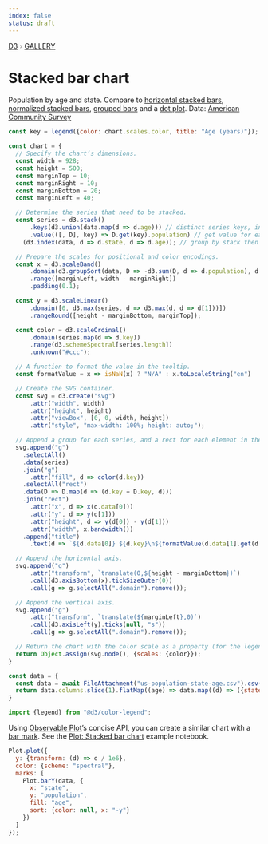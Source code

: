 ```yaml
---
index: false
status: draft
---
```


<div style="color: grey; font: 13px/25.5px var(--sans-serif); text-transform: uppercase;"><h1 style="display: none;">Stacked bar chart</h1><a href="https://d3js.org/">D3</a> › <a href="/@d3/gallery">Gallery</a></div>

# Stacked bar chart

Population by age and state. Compare to [horizontal stacked bars](/@d3/stacked-horizontal-bar-chart/2), [normalized stacked bars](/@d3/stacked-normalized-horizontal-bar/2), [grouped bars](/@d3/grouped-bar-chart/2) and a [dot plot](/@d3/dot-plot). Data: [American Community Survey](/@mbostock/working-with-the-census-api)

```js
const key = legend({color: chart.scales.color, title: "Age (years)"});
```

```js echo
const chart = {
  // Specify the chart’s dimensions.
  const width = 928;
  const height = 500;
  const marginTop = 10;
  const marginRight = 10;
  const marginBottom = 20;
  const marginLeft = 40;

  // Determine the series that need to be stacked.
  const series = d3.stack()
      .keys(d3.union(data.map(d => d.age))) // distinct series keys, in input order
      .value(([, D], key) => D.get(key).population) // get value for each series key and stack
    (d3.index(data, d => d.state, d => d.age)); // group by stack then series key

  // Prepare the scales for positional and color encodings.
  const x = d3.scaleBand()
      .domain(d3.groupSort(data, D => -d3.sum(D, d => d.population), d => d.state))
      .range([marginLeft, width - marginRight])
      .padding(0.1);

  const y = d3.scaleLinear()
      .domain([0, d3.max(series, d => d3.max(d, d => d[1]))])
      .rangeRound([height - marginBottom, marginTop]);

  const color = d3.scaleOrdinal()
      .domain(series.map(d => d.key))
      .range(d3.schemeSpectral[series.length])
      .unknown("#ccc");

  // A function to format the value in the tooltip.
  const formatValue = x => isNaN(x) ? "N/A" : x.toLocaleString("en")

  // Create the SVG container.
  const svg = d3.create("svg")
      .attr("width", width)
      .attr("height", height)
      .attr("viewBox", [0, 0, width, height])
      .attr("style", "max-width: 100%; height: auto;");

  // Append a group for each series, and a rect for each element in the series.
  svg.append("g")
    .selectAll()
    .data(series)
    .join("g")
      .attr("fill", d => color(d.key))
    .selectAll("rect")
    .data(D => D.map(d => (d.key = D.key, d)))
    .join("rect")
      .attr("x", d => x(d.data[0]))
      .attr("y", d => y(d[1]))
      .attr("height", d => y(d[0]) - y(d[1]))
      .attr("width", x.bandwidth())
    .append("title")
      .text(d => `${d.data[0]} ${d.key}\n${formatValue(d.data[1].get(d.key).population)}`);

  // Append the horizontal axis.
  svg.append("g")
      .attr("transform", `translate(0,${height - marginBottom})`)
      .call(d3.axisBottom(x).tickSizeOuter(0))
      .call(g => g.selectAll(".domain").remove());

  // Append the vertical axis.
  svg.append("g")
      .attr("transform", `translate(${marginLeft},0)`)
      .call(d3.axisLeft(y).ticks(null, "s"))
      .call(g => g.selectAll(".domain").remove());

  // Return the chart with the color scale as a property (for the legend).
  return Object.assign(svg.node(), {scales: {color}});
}
```

```js echo
const data = {
  const data = await FileAttachment("us-population-state-age.csv").csv({typed: true});
  return data.columns.slice(1).flatMap((age) => data.map((d) => ({state: d.name, age, population: d[age]})));
}
```

```js echo
import {legend} from "@d3/color-legend";
```

Using [Observable Plot](https://observablehq.com/plot)’s concise API, you can create a similar chart with a [bar mark](https://observablehq.com/plot/marks/bar). See the [Plot: Stacked bar chart](https://observablehq.com/@observablehq/plot-stacked-bar-chart?intent=fork) example notebook.

```js echo
Plot.plot({
  y: {transform: (d) => d / 1e6},
  color: {scheme: "spectral"},
  marks: [
    Plot.barY(data, {
      x: "state",
      y: "population",
      fill: "age",
      sort: {color: null, x: "-y"}
    })
  ]
});
```
